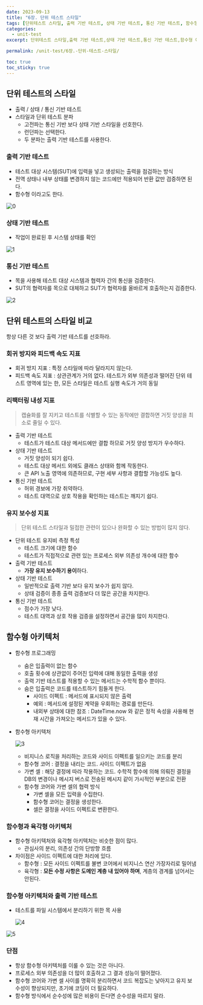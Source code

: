 ```yaml
---
date: 2023-09-13
title: "6장. 단위 테스트 스타일"
tags: [단위테스트 스타일, 출력 기반 테스트, 상태 기반 테스트, 통신 기반 테스트, 함수형 아키텍처, ]
categories:
  - unit-test
excerpt: 단위테스트 스타일,출력 기반 테스트,상태 기반 테스트,통신 기반 테스트,함수형 아키텍처

permalink: /unit-test/6장.-단위-테스트-스타일/

toc: true
toc_sticky: true
---
```



## 단위 테스트의 스타일

- 출력 / 상태 / 통신 기반 테스트
- 스타일과 단위 테스트 분파
	- 고전파는 통신 기반 보다 상태 기반 스타일을 선호한다.
	- 런던파는 선택한다.
	- 두 분파는 출력 기반 테스트를 사용한다.

### 출력 기반 테스트

- 테스트 대상 시스템(SUT)에 입력을 넣고 생성되는 출력을 점검하는 방식
- 전역 상태나 내부 상태를 변경하지 않는 코드에만 적용되어 반환 값만 검증하면 된다.
- 함수형 이라고도 한다.

![0](/assets/img/2023-09-13-6장.-단위-테스트-스타일.md/0.png)


### 상태 기반 테스트

- 작업이 완료된 후 시스템 상태를 확인

![1](/assets/img/2023-09-13-6장.-단위-테스트-스타일.md/1.png)


### 통신 기반 테스트

- 목을 사용해 테스트 대상 시스템과 협력자 간의 통신을 검증한다.
- SUT의 협력자를 목으로 대체하고 SUT가 협력자를 올바르게 호출하는지 검증한다.

![2](/assets/img/2023-09-13-6장.-단위-테스트-스타일.md/2.png)


## 단위 테스트의 스타일 비교


항상 다른 것 보다 출력 기반 테스트를 선호하라.


### 회귀 방지와 피드백 속도 지표

- 회귀 방지 지표 : 특정 스타일에 따라 달라지지 않는다.
- 피드백 속도 지표 : 상관관계가 거의 없다. 테스트가 외부 의존성과 떨어진 단위 테스트 영역에 있는 한, 모든 스타일은 테스트 실행 속도가 거의 동일

### 리팩터링 내성 지표


> 캡슐화를 잘 지키고 테스트를 식별할 수 있는 동작에만 결합하면 거짓 양성을 최소로 줄일 수 있다.

- 출력 기반 테스트
	- 테스트가 테스트 대상 메서드에만 결합 하므로 거짓 양성 방지가 우수하다.
- 상태 기반 테스트
	- 거짓 양성이 되기 쉽다.
	- 테스트 대상 메서드 외에도 클래스 상태와 함께 작동한다.
	- 큰 API 노출 영역에 의존하므로, 구현 세부 사항과 결합할 가능성도 높다.
- 통신 기반 테스트
	- 허위 경보에 가장 취약하다.
	- 테스트 대역으로 상호 작용을 확인하는 테스트는 깨지기 쉽다.

### 유지 보수성 지표


> 단위 테스트 스타일과 밀접한 관련이 있으나 완화할 수 있는 방법이 많지 않다.

- 단위 테스트 유지비 측정 특성
	- 테스트 크기에 대한 함수
	- 테스트가 직접적으로 관련 있는 프로세스 외부 의존성 개수에 대한 함수
- 출력 기반 테스트
	- **가장 유지 보수하기 용이**하다.
- 상태 기반 테스트
	- 일반적으로 출력 기반 보다 유지 보수가 쉽지 않다.
	- 상태 검증이 종종 출력 검증보다 더 많은 공간을 차지한다.
- 통신 기반 테스트
	- 점수가 가장 낮다.
	- 테스트 대역과 상호 작용 검증을 설정하면서 공간을 많이 차지한다.

## 함수형 아키텍처

- 함수형 프로그래밍
	- 숨은 입출력이 없는 함수
	- 호출 횟수에 상관없이 주어진 입력에 대해 동일한 출력을 생성
	- 출력 기반 테스트를 적용할 수 있는 메서드는 수학적 함수 뿐이다.
	- 숨은 입출력은 코드를 테스트하기 힘들게 한다.
		- 사이드 이펙트 : 메서드에 표시되지 않은 출력
		- 예외 : 메서드에 설정된 계약을 우회하는 경로를 만든다.
		- 내외부 상태에 대한 참조 : DateTime.now 와 같은 정적 속성을 사용해 현재 시간을 가져오는 메서드가 있을 수 있다.
- 함수형 아키텍처

	![3](/assets/img/2023-09-13-6장.-단위-테스트-스타일.md/3.png)

	- 비지니스 로직을 처리하는 코드와 사이드 이펙트를 일으키는 코드를 분리
	- 함수형 코어 : 결정을 내리는 코드. 사이드 이펙트가 없음
	- 가변 셀 : 해당 결정에 따라 작용하는 코드. 수학적 함수에 의해 의뤄진 결정을 DB의 변경이나 메시지 버스로 전송된 메시지 같이 가시적인 부분으로 전환
	- 함수형 코어와 가변 셀의 협력 방식
		- 가변 셀을 모든 입력을 수집한다.
		- 함수형 코어는 결정을 생성한다.
		- 셀은 결정을 사이드 이펙트로 변환한다.

### 함수형과 육각형 아키텍처

- 함수형 아키텍처와 육각형 아키텍처는 비슷한 점이 많다.
	- 관심사의 분리, 의존성 간의 단방향 흐름
- 차이점은 사이드 이펙트에 대한 처리에 있다.
	- 함수형 : 모든 사이드 이펙트를 불변 코어에서 비지니스 연산 가장자리로 밀어냄
	- 육각형 : **모든 수정 사항은 도메인 계층 내 있어야 하며**, 계층의 경계를 넘어서는 안된다.

### 함수형 아키텍처와 출력 기반 테스트

- 테스트를 파일 시스템에서 분리하기 위한 목 사용

	![4](/assets/img/2023-09-13-6장.-단위-테스트-스타일.md/4.png)


![5](/assets/img/2023-09-13-6장.-단위-테스트-스타일.md/5.png)


### 단점

- 항상 함수형 아키텍처를 이룰 수 있는 것은 아니다.
- 프로세스 외부 의존성을 더 많이 호출하고 그 결과 성능이 떨어졌다.
- 함수형 코어와 가변 셀 사이를 명확히 분리하면서 코드 복잡도는 낮아지고 유지 보수성이 향상되지만, 초기에 코딩이 더 필요하다.
- 함수형 방식에서 순수성에 많은 비용이 든다면 순수성을 따르지 말라.
